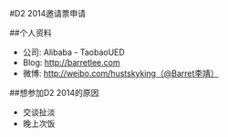 #D2 2014邀请票申请

##个人资料

  * 公司: Alibaba - TaobaoUED
  * Blog: http://barretlee.com
  * 微博: http://weibo.com/hustskyking（@Barret李靖）

##想参加D2 2014的原因

  * 交谈扯淡
  * 晚上次饭
